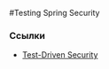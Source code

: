 #Testing Spring Security

### Ссылки

-   [Test-Driven Security](https://www.youtube.com/watch?v=TytSz7u1xQ8&t=1160s)

